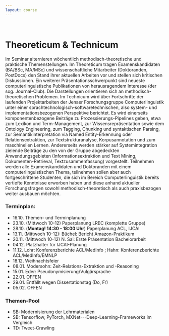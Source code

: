 ```yaml
---
layout: course
---
```


<br>

# Theoreticum & Technicum
Im Seminar alternieren wöchentlich methodisch-theoretische und praktische Themenstellungen. Im Theoreticum tragen Examenskandidaten (BA/BSc, MA/MSc) und wissenschaftliche Mitarbeiter (Doktoranden, PostDocs) den Stand ihrer aktuellen Arbeiten vor und stellen sich kritischen Diskussionen. Ein weiterer Präsentationsschwerpunkt sind neueste computerlinguistische Publikationen von herausragendem Interesse (der sog. Journal-Club). Die Darstellungen orientieren sich an methodisch-theoretischen Problemen.
Im Technicum wird über Fortschritte der laufenden Projektarbeiten der Jenaer Forschungsgruppe Computerlinguistik unter einer sprachtechnologisch-softwaretechnischen, also system- und implementationsbezogenen Perspektive berichtet. Es wird einerseits komponentenbezogene Beiträge zu Prozessierungs-Pipelines geben, etwa zum Lexikon und Term-Management, zur Wissensrepräsentation sowie dem Ontology Engineering, zum Tagging, Chunking und syntaktischen Parsing, zur Semantikinterpretation via Named Entity-Erkennung oder Relationsextraktion, zur Textstrukturanalyse, Korpusannotation und zum maschinellen Lernen. Andererseits werden stärker auf Systemintegration zielende Beiträge zu den von der Gruppe abgedeckten Anwendungsgebieten (Informationsextraktion und Text Mining, Dokumenten-Retrieval, Textzusammenfassung) vorgestellt.
Teilnehmen werden alle Examenskandidaten und Doktoranden mit einem computerlinguistischen Thema, teilnehmen sollen aber auch fortgeschrittene Studenten, die sich im Bereich Computerlinguistik bereits vertiefte Kenntnisse erworben haben und diese anhand aktueller Forschungsfragen sowohl methodisch-theoretisch als auch praxisbezogen weiter ausbauen möchten.

### Terminplan:

* 16.10. Themen- und Terminplanung
* 23.10. (Mittwoch 10-12) Paperplanung LREC (komplette Gruppe)
* 28.10. (**Montag! 14:30 - 18:00 Uhr**)  Paperplanung ACL, IJCAI
* 13.11. (Mittwoch 10-12): Büchel: Bericht Amazon-Praktikum
* 20.11. (Mittwoch 10-12) N. Sai: Erste Präsentation Bachelorarbeit
* 04.12. Platzhalter für IJCAI-Planung
* 11.12. Lohr: Konferenzberichte ACL/MedInfo ; Hahn: Konferenzberichte ACL/MedInfo/EMNLP
* 18.12. Weihnachtsfeier
* 08.01. Modersohn: Zeit-Relations-Extraktion und -Reasoning
* 15.01. Eder: Pseudonymisierung/Vulgärsprache
* 22.01. OFFEN
* 29.01. Entfällt wegen Dissertationstag (Do, Fr)
* 05.02. OFFEN


### Themen-Pool
* SB: Modernisierung der Lehrmaterialen
* SB: Tensorflow, PyTorch, MXNet---Deep-Learning-Frameworks im Vergleich
* TD: Tweet-Crawling


